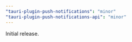 ```yaml
---
"tauri-plugin-push-notifications": "minor"
"tauri-plugin-push-notifications-api": "minor"
---
```


Initial release.
